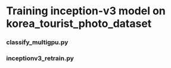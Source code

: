 # Training inception-v3 model on korea_tourist_photo_dataset
### classify_multigpu.py
### inceptionv3_retrain.py
